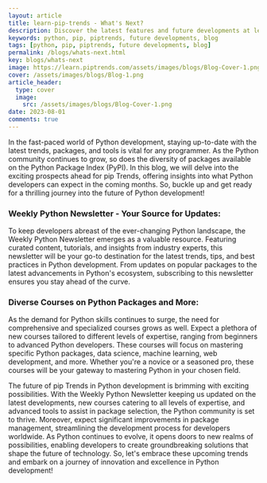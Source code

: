 ```yaml
---
layout: article
title: learn-pip-trends - What's Next?
description: Discover the latest features and future developments at learn-pip-trends.
keywords: python, pip, piptrends, future developments, blog
tags: [python, pip, piptrends, future developments, blog]
permalink: /blogs/whats-next.html
key: blogs/whats-next
image: https://learn.piptrends.com/assets/images/blogs/Blog-Cover-1.png
cover: /assets/images/blogs/Blog-1.png
article_header:
  type: cover
  image:
    src: /assets/images/blogs/Blog-Cover-1.png
date: 2023-08-01
comments: true
---
```


In the fast-paced world of Python development, staying up-to-date with the latest trends, packages, and tools is vital for any programmer. As the Python community continues to grow, so does the diversity of packages available on the Python Package Index (PyPI). In this blog, we will delve into the exciting prospects ahead for pip Trends, offering insights into what Python developers can expect in the coming months. So, buckle up and get ready for a thrilling journey into the future of Python development!

### Weekly Python Newsletter - Your Source for Updates:
To keep developers abreast of the ever-changing Python landscape, the Weekly Python Newsletter emerges as a valuable resource. Featuring curated content, tutorials, and insights from industry experts, this newsletter will be your go-to destination for the latest trends, tips, and best practices in Python development. From updates on popular packages to the latest advancements in Python's ecosystem, subscribing to this newsletter ensures you stay ahead of the curve.

### Diverse Courses on Python Packages and More:
As the demand for Python skills continues to surge, the need for comprehensive and specialized courses grows as well. Expect a plethora of new courses tailored to different levels of expertise, ranging from beginners to advanced Python developers. These courses will focus on mastering specific Python packages, data science, machine learning, web development, and more. Whether you're a novice or a seasoned pro, these courses will be your gateway to mastering Python in your chosen field.

The future of pip Trends in Python development is brimming with exciting possibilities. With the Weekly Python Newsletter keeping us updated on the latest developments, new courses catering to all levels of expertise, and advanced tools to assist in package selection, the Python community is set to thrive. Moreover, expect significant improvements in package management, streamlining the development process for developers worldwide. As Python continues to evolve, it opens doors to new realms of possibilities, enabling developers to create groundbreaking solutions that shape the future of technology. So, let's embrace these upcoming trends and embark on a journey of innovation and excellence in Python development!